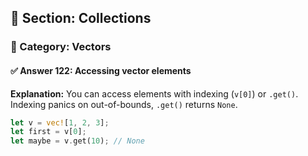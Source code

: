 ## 📘 Section: Collections  
### 🔹 Category: Vectors  
#### ✅ Answer 122: Accessing vector elements

**Explanation:**
You can access elements with indexing (`v[0]`) or `.get()`. Indexing panics on out-of-bounds, `.get()` returns `None`.

```rust
let v = vec![1, 2, 3];
let first = v[0];
let maybe = v.get(10); // None
```
